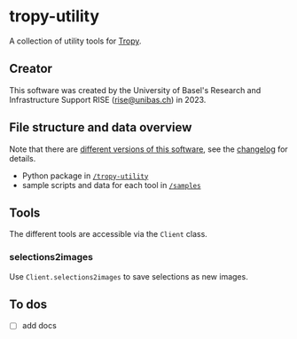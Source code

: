 # tropy-utility

A collection of utility tools for [Tropy](https://tropy.org/).

## Creator

This software was created by the University of Basel's Research and Infrastructure Support RISE (rise@unibas.ch) in 2023.

## File structure and data overview

Note that there are [different versions of this software](https://github.com/RISE-UNIBAS/tropy-utility/releases), see the [changelog](https://github.com/RISE-UNIBAS/tropy-utility/blob/main/CHANGELOG.md) for details.

- Python package in [`/tropy-utility`](https://github.com/RISE-UNIBAS/tropy-utility/tree/main/metagrapho_tropy)
- sample scripts and data for each tool in [`/samples`](https://github.com/RISE-UNIBAS/tropy-utility/tree/main/samples)

## Tools

The different tools are accessible via the `Client` class.

### selections2images

Use `Client.selections2images` to save selections as new images.

## To dos

 - [ ] add docs
